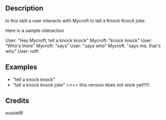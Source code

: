 ## Description 
In this skill a user interacts with Mycroft to tell a Knock Knock joke.

Here is a sample interaction

User: "Hey Mycroft, tell a knock knock"
Mycroft: "knock knock"
User: "Who's there"
Mycroft: "says"
User: "says who"
Mycroft: "says me, that's who"
User: rotfl

## Examples 
* "tell a knock knock"
* "tell a knock knock joke" <<<< this version does not work yet!!!!!

## Credits 
aussieW
